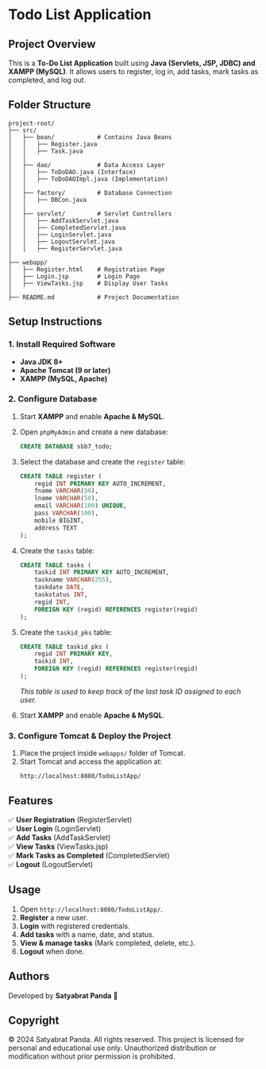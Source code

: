 # Todo List Application

## Project Overview

This is a **To-Do List Application** built using **Java (Servlets, JSP, JDBC) and XAMPP (MySQL)**. It allows users to register, log in, add tasks, mark tasks as completed, and log out.

## Folder Structure

```
project-root/
├── src/
│   ├── bean/            # Contains Java Beans
│   │   ├── Register.java
│   │   ├── Task.java
│   │
│   ├── dao/             # Data Access Layer
│   │   ├── ToDoDAO.java (Interface)
│   │   ├── ToDoDAOImpl.java (Implementation)
│   │
│   ├── factory/         # Database Connection
│   │   ├── DBCon.java
│   │
│   ├── servlet/         # Servlet Controllers
│   │   ├── AddTaskServlet.java
│   │   ├── CompletedServlet.java
│   │   ├── LoginServlet.java
│   │   ├── LogoutServlet.java
│   │   ├── RegisterServlet.java
│
├── webapp/
│   ├── Register.html    # Registration Page
│   ├── Login.jsp        # Login Page
│   ├── ViewTasks.jsp    # Display User Tasks
│
├── README.md            # Project Documentation
```

## Setup Instructions

### **1. Install Required Software**

- **Java JDK 8+**
- **Apache Tomcat (9 or later)**
- **XAMPP (MySQL, Apache)**

### **2. Configure Database**

1. Start **XAMPP** and enable **Apache & MySQL**.

2. Open `phpMyAdmin` and create a new database:

   ```sql
   CREATE DATABASE sbb7_todo;
   ```

3. Select the database and create the `register` table:

   ```sql
   CREATE TABLE register (
       regid INT PRIMARY KEY AUTO_INCREMENT,
       fname VARCHAR(50),
       lname VARCHAR(50),
       email VARCHAR(100) UNIQUE,
       pass VARCHAR(100),
       mobile BIGINT,
       address TEXT
   );
   ```

4. Create the `tasks` table:

   ```sql
   CREATE TABLE tasks (
       taskid INT PRIMARY KEY AUTO_INCREMENT,
       taskname VARCHAR(255),
       taskdate DATE,
       taskstatus INT,
       regid INT,
       FOREIGN KEY (regid) REFERENCES register(regid)
   );
   ```

5. Create the `taskid_pks` table:

   ```sql
   CREATE TABLE taskid_pks (
       regid INT PRIMARY KEY,
       taskid INT,
       FOREIGN KEY (regid) REFERENCES register(regid)
   );
   ```

   *This table is used to keep track of the last task ID assigned to each user.*

6. Start **XAMPP** and enable **Apache & MySQL**.

### **3. Configure Tomcat & Deploy the Project**

1. Place the project inside `webapps/` folder of Tomcat.
2. Start Tomcat and access the application at:
   ```
   http://localhost:8080/TodoListApp/
   ```

## Features

✅ **User Registration** (RegisterServlet)\
✅ **User Login** (LoginServlet)\
✅ **Add Tasks** (AddTaskServlet)\
✅ **View Tasks** (ViewTasks.jsp)\
✅ **Mark Tasks as Completed** (CompletedServlet)\
✅ **Logout** (LogoutServlet)

## Usage

1. Open `http://localhost:8080/TodoListApp/`.
2. **Register** a new user.
3. **Login** with registered credentials.
4. **Add tasks** with a name, date, and status.
5. **View & manage tasks** (Mark completed, delete, etc.).
6. **Logout** when done.

## Authors

Developed by **Satyabrat Panda** 🚀

## Copyright

© 2024 Satyabrat Panda. All rights reserved. This project is licensed for personal and educational use only. Unauthorized distribution or modification without prior permission is prohibited.


